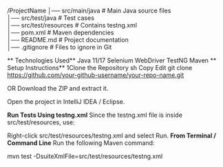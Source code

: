 /ProjectName
│── src/main/java          # Main Java source files  
│── src/test/java          # Test cases  
│── src/test/resources     # Contains testng.xml  
│── pom.xml                # Maven dependencies  
│── README.md              # Project documentation  
│── .gitignore             # Files to ignore in Git  


** Technologies Used**
Java 11/17
Selenium WebDriver
TestNG
Maven
** Setup Instructions**
1Clone the Repository
sh
Copy
Edit
git clone https://github.com/your-github-username/your-repo-name.git

OR
Download the ZIP and extract it.

Open the project in IntelliJ IDEA / Eclipse.

**Run Tests Using testng.xml**
Since the testng.xml file is inside src/test/resources, use:

Right-click src/test/resources/testng.xml and select Run.
**From Terminal / Command Line**
Run the following Maven command:


mvn test -DsuiteXmlFile=src/test/resources/testng.xml
